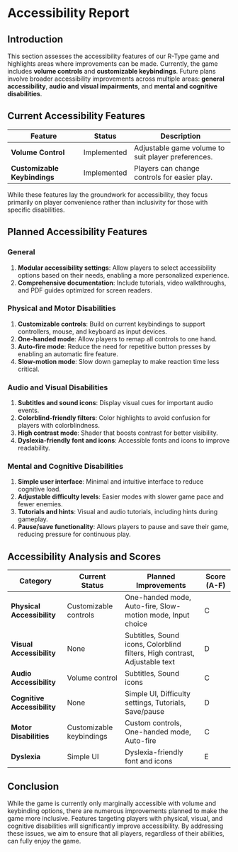 # Accessibility Report

## Introduction
This section assesses the accessibility features of our R-Type game and highlights areas where improvements can be made. Currently, the game includes **volume controls** and **customizable keybindings**. Future plans involve broader accessibility improvements across multiple areas: **general accessibility**, **audio and visual impairments**, and **mental and cognitive disabilities**.

## Current Accessibility Features
| Feature                         | Status               | Description                                          |
|----------------------------------|----------------------|------------------------------------------------------|
| **Volume Control**               | Implemented          | Adjustable game volume to suit player preferences.    |
| **Customizable Keybindings**     | Implemented          | Players can change controls for easier play.          |

While these features lay the groundwork for accessibility, they focus primarily on player convenience rather than inclusivity for those with specific disabilities.

## Planned Accessibility Features

### General
1. **Modular accessibility settings**: Allow players to select accessibility options based on their needs, enabling a more personalized experience.
2. **Comprehensive documentation**: Include tutorials, video walkthroughs, and PDF guides optimized for screen readers.

### Physical and Motor Disabilities
1. **Customizable controls**: Build on current keybindings to support controllers, mouse, and keyboard as input devices.
2. **One-handed mode**: Allow players to remap all controls to one hand.
3. **Auto-fire mode**: Reduce the need for repetitive button presses by enabling an automatic fire feature.
4. **Slow-motion mode**: Slow down gameplay to make reaction time less critical.

### Audio and Visual Disabilities
1. **Subtitles and sound icons**: Display visual cues for important audio events.
2. **Colorblind-friendly filters**: Color highlights to avoid confusion for players with colorblindness.
3. **High contrast mode**: Shader that boosts contrast for better visibility.
4. **Dyslexia-friendly font and icons**: Accessible fonts and icons to improve readability.

### Mental and Cognitive Disabilities
1. **Simple user interface**: Minimal and intuitive interface to reduce cognitive load.
2. **Adjustable difficulty levels**: Easier modes with slower game pace and fewer enemies.
3. **Tutorials and hints**: Visual and audio tutorials, including hints during gameplay.
4. **Pause/save functionality**: Allows players to pause and save their game, reducing pressure for continuous play.

## Accessibility Analysis and Scores

| Category                    | Current Status | Planned Improvements                        | Score (A-F) |
|-----------------------------|----------------|---------------------------------------------|-------------|
| **Physical Accessibility**   | Customizable controls | One-handed mode, Auto-fire, Slow-motion mode, Input choice | C           |
| **Visual Accessibility**     | None           | Subtitles, Sound icons, Colorblind filters, High contrast, Adjustable text | D           |
| **Audio Accessibility**      | Volume control | Subtitles, Sound icons                      | C           |
| **Cognitive Accessibility**  | None           | Simple UI, Difficulty settings, Tutorials, Save/pause | D           |
| **Motor Disabilities**       | Customizable keybindings | Custom controls, One-handed mode, Auto-fire | C           |
| **Dyslexia**                 | Simple UI           | Dyslexia-friendly font and icons                      | E           |

## Conclusion
While the game is currently only marginally accessible with volume and keybinding options, there are numerous improvements planned to make the game more inclusive. Features targeting players with physical, visual, and cognitive disabilities will significantly improve accessibility. By addressing these issues, we aim to ensure that all players, regardless of their abilities, can fully enjoy the game.
